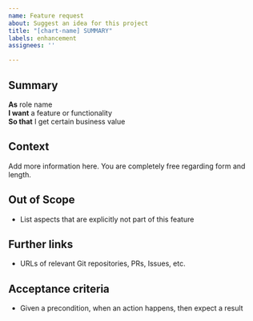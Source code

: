 ```yaml
---
name: Feature request
about: Suggest an idea for this project
title: "[chart-name] SUMMARY"
labels: enhancement
assignees: ''

---
```


## Summary

**As** role name\
**I want** a feature or functionality\
**So that** I get certain business value

## Context

Add more information here. You are completely free regarding form and length.

## Out of Scope

* List aspects that are explicitly not part of this feature

## Further links

* URLs of relevant Git repositories, PRs, Issues, etc.

## Acceptance criteria

* Given a precondition, when an action happens, then expect a result

<!--
If you already have ideas what the requirements are, please list them in given-when-then expressions.
-->
